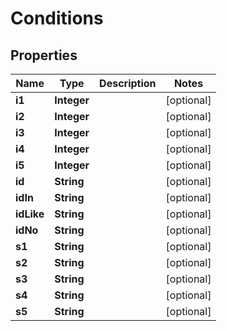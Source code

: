 
# Conditions

## Properties
Name | Type | Description | Notes
------------ | ------------- | ------------- | -------------
**i1** | **Integer** |  |  [optional]
**i2** | **Integer** |  |  [optional]
**i3** | **Integer** |  |  [optional]
**i4** | **Integer** |  |  [optional]
**i5** | **Integer** |  |  [optional]
**id** | **String** |  |  [optional]
**idIn** | **String** |  |  [optional]
**idLike** | **String** |  |  [optional]
**idNo** | **String** |  |  [optional]
**s1** | **String** |  |  [optional]
**s2** | **String** |  |  [optional]
**s3** | **String** |  |  [optional]
**s4** | **String** |  |  [optional]
**s5** | **String** |  |  [optional]




